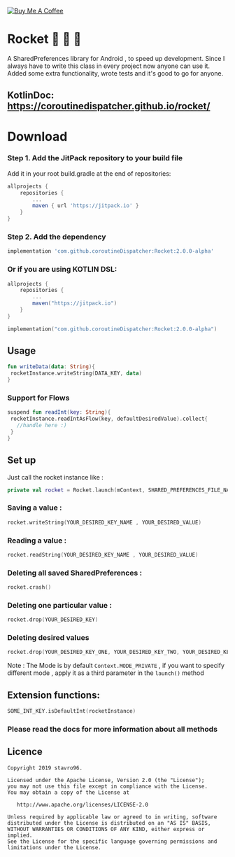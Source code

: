 <a href="https://www.buymeacoffee.com/pnRYZ5qBy" target="_blank"><img src="https://bmc-cdn.nyc3.digitaloceanspaces.com/BMC-button-images/custom_images/orange_img.png" alt="Buy Me A Coffee" style="height: auto !important;width: auto !important;" ></a>

# Rocket :rocket: :rocket: :rocket:
A SharedPreferences library for Android , to speed up development.
Since I always have to write this class in every project now anyone can use it.
Added some extra functionality, wrote tests and it's good to go for anyone.

## KotlinDoc: https://coroutinedispatcher.github.io/rocket/

# Download 

### Step 1. Add the JitPack repository to your build file

Add it in your root build.gradle at the end of repositories:

```Groovy
allprojects {
	repositories {
		...
		maven { url 'https://jitpack.io' }
	}
}
```
### Step 2. Add the dependency

```Groovy
implementation 'com.github.coroutineDispatcher:Rocket:2.0.0-alpha'
```

### Or if you are using KOTLIN DSL:

```Groovy
allprojects {
	repositories {
		...
		maven("https://jitpack.io")
	}
}
```

```Kotlin
implementation("com.github.coroutineDispatcher:Rocket:2.0.0-alpha")
```

## Usage

```Kotlin
fun writeData(data: String){
 rocketInstance.writeString(DATA_KEY, data)
}
```

### Support for Flows

```Kotlin
suspend fun readInt(key: String){
 rocketInstance.readIntAsFlow(key, defaultDesiredValue).collect{
   //handle here :)
 }
}
```

## Set up

Just call the rocket instance like : 

```Kotlin
private val rocket = Rocket.launch(mContext, SHARED_PREFERENCES_FILE_NAME , Context.MODE_PRIVATE)
```

### Saving a value : 

```Kotlin
rocket.writeString(YOUR_DESIRED_KEY_NAME , YOUR_DESIRED_VALUE)
```
### Reading a value : 

```Kotlin
rocket.readString(YOUR_DESIRED_KEY_NAME , YOUR_DESIRED_VALUE)
```

### Deleting all saved SharedPreferences : 

```Kotlin
rocket.crash()
```
### Deleting one particular value :

```Kotlin
rocket.drop(YOUR_DESIRED_KEY)
```

### Deleting desired values

```Kotlin
rocket.drop(YOUR_DESIRED_KEY_ONE, YOUR_DESIRED_KEY_TWO, YOUR_DESIRED_KEY_THREE)
```

Note : The Mode is by default `Context.MODE_PRIVATE` , if you want to specify different mode , apply it as a third parameter in the `launch()` method

## Extension functions: 

```Kotlin
SOME_INT_KEY.isDefaultInt(rocketInstance)
```

### Please read the docs for more information about all methods

## Licence

```
Copyright 2019 stavro96.

Licensed under the Apache License, Version 2.0 (the "License");
you may not use this file except in compliance with the License.
You may obtain a copy of the License at

   http://www.apache.org/licenses/LICENSE-2.0

Unless required by applicable law or agreed to in writing, software
distributed under the License is distributed on an "AS IS" BASIS,
WITHOUT WARRANTIES OR CONDITIONS OF ANY KIND, either express or implied.
See the License for the specific language governing permissions and
limitations under the License.
```

